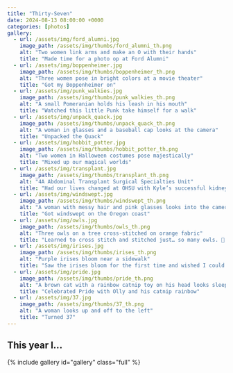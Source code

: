 ```yaml
---
title: "Thirty-Seven"
date: 2024-08-13 08:00:00 +0000
categories: [photos]
gallery:
  - url: /assets/img/ford_alumni.jpg
    image_path: /assets/img/thumbs/ford_alumni_th.png
    alt: "Two women link arms and make an O with their hands"
    title: "Made time for a photo op at Ford Alumni"
  - url: /assets/img/boppenheimer.jpg
    image_path: /assets/img/thumbs/boppenheimer_th.png
    alt: "Three women pose in bright colors at a movie theater"
    title: "Got my Boppenheimer on"
  - url: /assets/img/punk_walkies.jpg
    image_path: /assets/img/thumbs/punk_walkies_th.png
    alt: "A small Pomeranian holds his leash in his mouth"
    title: "Watched this little Punk take himself for a walk"
  - url: /assets/img/unpack_quack.jpg
    image_path: /assets/img/thumbs/unpack_quack_th.png
    alt: "A woman in glasses and a baseball cap looks at the camera"
    title: "Unpacked the Quack"
  - url: /assets/img/hobbit_potter.jpg
    image_path: /assets/img/thumbs/hobbit_potter_th.png
    alt: "Two women in Halloween costumes pose majestically"
    title: "Mixed up our magical worlds"
  - url: /assets/img/transplant.jpg
    image_path: /assets/img/thumbs/transplant_th.png
    alt: "4A Abdominal Transplant Surgical Specialties Unit"
    title: "Had our lives changed at OHSU with Kyle’s successful kidney transplant in February"
  - url: /assets/img/windswept.jpg
    image_path: /assets/img/thumbs/windswept_th.png
    alt: "A woman with messy hair and pink glasses looks into the camera"
    title: "Got windswept on the Oregon coast"
  - url: /assets/img/owls.jpg
    image_path: /assets/img/thumbs/owls_th.png
    alt: "Three owls on a tree cross-stitched on orange fabric"
    title: "Learned to cross stitch and stitched just… so many owls. 🦉 So many. (This is one project of three with owls. I do not kid)"
  - url: /assets/img/irises.jpg
    image_path: /assets/img/thumbs/irises_th.png
    alt: "Purple irises bloom near a sidewalk"
    title: "Saw the irises bloom for the first time and wished I could share them with my mother-in-law."
  - url: /assets/img/pride.jpg
    image_path: /assets/img/thumbs/pride_th.png
    alt: "A brown cat with a rainbow catnip toy on his head looks sleepily at the camera"
    title: "Celebrated Pride with Olly and his catnip rainbow"
  - url: /assets/img/37.jpg
    image_path: /assets/img/thumbs/37_th.png
    alt: "A woman looks up and off to the left"
    title: "Turned 37"
---
```


## This year I...

{% include gallery id="gallery" class="full" %}